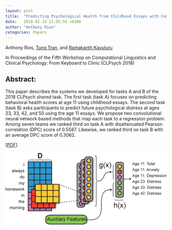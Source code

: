 ```yaml
---
layout: post
title:  "Predicting Psychological Health from Childhood Essays with Convolutional Neural Networks for the CLPsych 2018 Shared Task (Team UKNLP)"
date:   2018-02-14 21:55:55 +0200
author: "Anthony Rios"
categories: Papers
---
```


Anthony Rios, <a href="http://tttran.net">Tung Tran</a>, and <a href="http://protocols.netlab.uky.edu/~rvkavu2/">Ramakanth Kavuluru</a>

In Proceedings of the Fifth Workshop on Computational Linguistics and Clinical Psychology: From Keyboard to Clinic (CLPsych 2018)

## Abstract:
This paper describes the systems we developed for tasks A and B of the 2018 CLPsych shared task. The first task (task A) focuses on predicting behavioral health scores at age 11 using childhood essays. The second task (task B) asks participants to predict future psychological distress at ages 23, 33, 42, and 50 using the age 11 essays. We propose two convolutional neural network based methods that map each task to a regression problem. Among seven teams we ranked third on task A with disattenuated Pearson correlation (DPC) score of 0.5587. Likewise, we ranked third on task B with an average DPC score of 0.3062.

[<a href="http://aclweb.org/anthology/W18-0611">PDF</a>]

<div style="text-align:center"><img src="/images/clpsych-2018-method.png" /></div>
